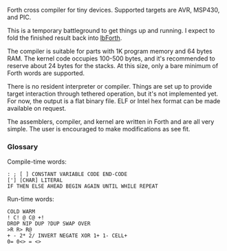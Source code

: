 Forth cross compiler for tiny devices.  Supported targets are AVR,
MSP430, and PIC.

This is a temporary battleground to get things up and running.  I
expect to fold the finished result back into
[lbForth](http://github.com/larsbrinkhoff/lbForth).

The compiler is suitable for parts with 1K program memory and 64 bytes
RAM.  The kernel code occupies 100-500 bytes, and it's recommended to
reserve about 24 bytes for the stacks.  At this size, only a bare
minimum of Forth words are supported.

There is no resident interpreter or compiler.  Things are set up to
provide target interaction through tethered operation, but it's not
implemented yet.  For now, the output is a flat binary file.  ELF or
Intel hex format can be made available on request.

The assemblers, compiler, and kernel are written in Forth and are all
very simple.  The user is encouraged to make modifications as see fit.

### Glossary 
 
Compile-time words:

    : ; [ ] CONSTANT VARIABLE CODE END-CODE
    ['] [CHAR] LITERAL
    IF THEN ELSE AHEAD BEGIN AGAIN UNTIL WHILE REPEAT

Run-time words:

    COLD WARM
    ! C! @ C@ +!
    DROP NIP DUP ?DUP SWAP OVER
    >R R> R@
    + - 2* 2/ INVERT NEGATE XOR 1+ 1- CELL+
    0= 0<> = <>
